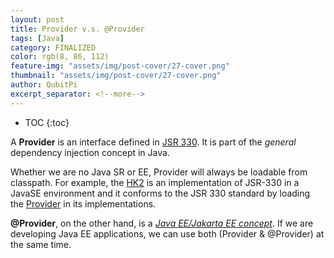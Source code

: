 ```yaml
---
layout: post
title: Provider v.s. @Provider
tags: [Java]
category: FINALIZED
color: rgb(8, 86, 112)
feature-img: "assets/img/post-cover/27-cover.png"
thumbnail: "assets/img/post-cover/27-cover.png"
author: QubitPi
excerpt_separator: <!--more-->
---
```


<!--more-->

* TOC
{:toc}

A **Provider** is an interface defined in [JSR 330][Provider defined in JSR 330]. It is part of the _general_ dependency 
injection concept in Java. 

Whether we are no Java SR or EE, Provider will always be loadable from classpath. For example, the [HK2](HK2) is an
implementation of JSR-330 in a JavaSE environment and it conforms to the JSR 330 standard by loading the
[Provider][Provider defined in JSR 330] in its implementations.

**@Provider**, on the other hand, is a [_Java EE/Jakarta EE concept_](@Provider.java). If we are developing Java EE
applications, we can use both (Provider & @Provider) at the same time. 

[Provider defined in JSR 330]: https://qubitpi.github.io/jersey-guide/finalized/2022/06/27/jsr-330.html#provider
[HK2]: https://qubitpi.github.io/jersey-guide/finalized/2022/06/27/hk2.html
[@Provider.java]: https://github.com/jakartaee/rest/blob/master/jaxrs-api/src/main/java/jakarta/ws/rs/ext/Provider.java
